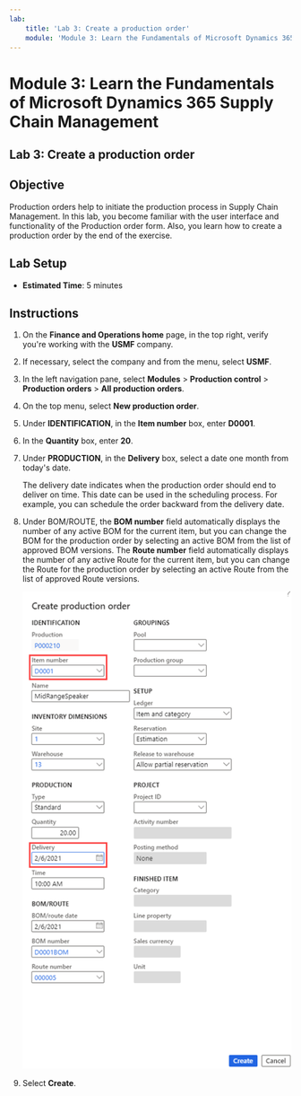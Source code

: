```yaml
---
lab:
    title: 'Lab 3: Create a production order'
    module: 'Module 3: Learn the Fundamentals of Microsoft Dynamics 365 Supply Chain Management'
---
```


# Module 3: Learn the Fundamentals of Microsoft Dynamics 365 Supply Chain Management

## Lab 3: Create a production order

## Objective

Production orders help to initiate the production process in Supply Chain Management. In this lab, you become familiar with the user interface and functionality of the Production order form. Also, you learn how to create a production order by the end of the exercise.

## Lab Setup

   - **Estimated Time**: 5 minutes

## Instructions

1.  On the **Finance and Operations home** page, in the top right, verify you're working with the **USMF** company.

2.  If necessary, select the company and from the menu, select **USMF**.

3.  In the left navigation pane, select **Modules** > **Production control** > **Production orders** > **All production orders**.

4.  On the top menu, select **New production order**.

5.  Under **IDENTIFICATION**, in the **Item number** box, enter **D0001**.

6.  In the **Quantity** box, enter **20**.

7.  Under **PRODUCTION**, in the **Delivery** box, select a date one month from today's date.

    The delivery date indicates when the production order should end to deliver on time. This date can be used in the scheduling process. For example, you can schedule the order backward from the delivery date.

8.  Under BOM/ROUTE, the **BOM number** field automatically displays the number of any active BOM for the current item, but you can change the BOM for the production order by selecting an active BOM from the list of approved BOM versions. The **Route number** field automatically displays the number of any active Route for the current item, but you can change the Route for the production order by selecting an active Route from the list of approved Route versions.

    ![Screenshot depicts the create production order page. The item number and delivery fields are highlighted.](../media/03-learn-the-fundamentals-of-dynamics-365-supply-chain-management-40.png)

9.  Select **Create**.

